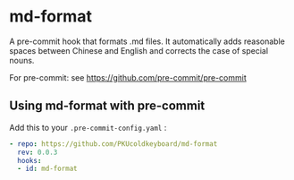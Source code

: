 # md-format
A pre-commit hook that formats .md files. It automatically adds reasonable spaces between Chinese and English and corrects the case of special nouns.

For pre-commit: see https://github.com/pre-commit/pre-commit

## Using md-format with pre-commit
Add this to your `.pre-commit-config.yaml` :

```yaml
- repo: https://github.com/PKUcoldkeyboard/md-format
  rev: 0.0.3
  hooks:
  - id: md-format
```
